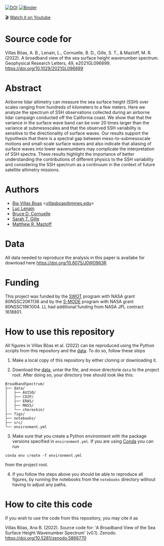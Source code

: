 [![DOI](https://zenodo.org/badge/DOI/10.5281/zenodo.5866770.svg)](https://doi.org/10.5281/zenodo.5866770) [![Binder](https://mybinder.org/badge_logo.svg)](https://mybinder.org/v2/gh/biavillasboas/BroadbandSpectrum/HEAD)

🎬 [Watch it on Youtube](https://www.youtube.com/watch?v=4q0VQcf63j8)



# Source code for 
Villas Bôas, A. B., Lenain, L., Cornuelle, B. D., Gille, S. T., & Mazloff, M. R. (2022). A broadband view of the sea surface height wavenumber spectrum. Geophysical Research Letters, 49, e2021GL096699. https://doi.org/10.1029/2021GL096699

# Abstract
Airborne lidar altimetry can measure the sea surface height (SSH) over scales ranging from hundreds of kilometers to a few meters. 
Here we analyze the spectrum of SSH observations collected during an airborne lidar campaign conducted off the California coast. 
We show that that the variance in the surface wave band can be over 20 times larger than the variance at submesoscales and that the observed SSH 
variability is sensitive to the directionality of surface waves. Our results support the hypothesis that there is a spectral gap 
between meso-to-submesoscale motions and small-scale surface waves and also indicate that aliasing of surface waves into lower
wavenumbers may complicate the interpretation of SSH spectra. These results highlight the importance of better understanding the 
contributions of different physics to the SSH variability and considering the SSH spectrum as a continuum in the context of future 
satellite altimetry missions.

# Authors
* [Bia Villas Boas](https://biavillasboas.github.io/) <<villasboas@mines.edu>>
* [Luc Lenain](https://airsea.ucsd.edu/people/)
* [Bruce D. Cornuelle](http://scrippsscholars.ucsd.edu/bcornuelle)
* [Sarah T. Gille](http://www-pord.ucsd.edu/~sgille/)
* [Matthew R. Mazloff](http://scrippsscholars.ucsd.edu/mmazloff)


# Data
All data needed to reproduce the analysis in this paper is availabe for download here https://doi.org/10.6075/J0W0963R

# Funding
This project was funded by the [SWOT](https://swot.jpl.nasa.gov/) program with NASA grant 80NSSC20K1136 
and by the [S-MODE](http://smode.whoi.edu/) program with NASA grant 80NSSC19K1004.
LL had additional funding from NASA JPL contract 1618801.

# How to use this repository

All figures in Villas Bôas et al. (2022) can be reproduced using the Python scripts from this repository and the [data](https://doi.org/10.6075/J0W0963R). To do so, follow these steps

1. Make a local copy of this repository by either cloning or downloading it.

2. Download the [data](https://doi.org/10.6075/J0W0963R), untar the file, and move directorie `data` to the project root. After doing so, your directory tree should look like this:

```
BroadbandSpectrum/
├── data/
│   ├── AVISO/
│   ├── CDIP/
│   ├── ERA5/
│   ├── MASS/
│   └── chereskin/
├── figs/
├── notebooks/
├── src/
└── environment.yml
```
3. Make sure that you create a Python environment with the package versions specified in `environment.yml`. If you are using [Conda](https://docs.conda.io/en/latest/) you can run 

`conda env create -f environment.yml`

from the project root.

4. If you follow the steps above you should be able to reproduce all figures, by running the notebooks from the `notebooks` directory without having to adjust any paths.

# How to cite this code

If you wish to use the code from this repository, you may cite it as 

Villas Bôas, Ana B. (2022). Source code for: 'A Broadband View of the Sea Surface Height Wavenumber Spectrum' (v0.1). Zenodo. https://doi.org/10.5281/zenodo.5866770
